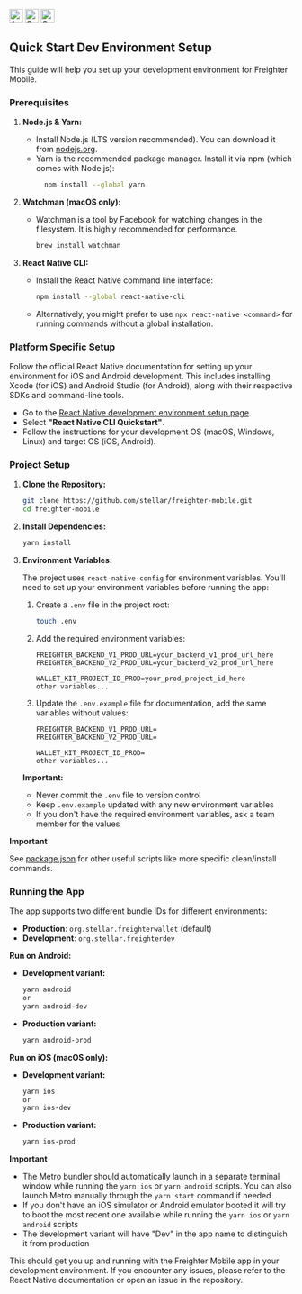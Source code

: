 <a href="https://deepwiki.com/stellar/freighter-mobile"><img height="24" alt="Ask DeepWiki" src="https://deepwiki.com/badge.svg" /></a>
<a href="https://play.google.com/store/apps/details?id=org.stellar.freighterwallet"><img height="24" alt="Get app on Google Play" src="https://github.com/user-attachments/assets/67fa5ac5-b77e-4019-8bc0-4cc9d43dc69b" /></a>
<a href="https://apps.apple.com/app/freighter/id6743947720"><img height="24" alt="Get app on App Store" src="https://github.com/user-attachments/assets/2b002c9f-4ec5-49f2-8f4d-d04b7e4cd34a" /></a>

## Quick Start Dev Environment Setup

This guide will help you set up your development environment for Freighter
Mobile.

### Prerequisites

1.  **Node.js & Yarn:**

    - Install Node.js (LTS version recommended). You can download it from
      [nodejs.org](https://nodejs.org/).
    - Yarn is the recommended package manager. Install it via npm (which comes
      with Node.js):
      ```bash
        npm install --global yarn
      ```

2.  **Watchman (macOS only):**

    - Watchman is a tool by Facebook for watching changes in the filesystem. It
      is highly recommended for performance.
      ```bash
      brew install watchman
      ```

3.  **React Native CLI:**
    - Install the React Native command line interface:
      ```bash
      npm install --global react-native-cli
      ```
    - Alternatively, you might prefer to use `npx react-native <command>` for
      running commands without a global installation.

### Platform Specific Setup

Follow the official React Native documentation for setting up your environment
for iOS and Android development. This includes installing Xcode (for iOS) and
Android Studio (for Android), along with their respective SDKs and command-line
tools.

- Go to the
  [React Native development environment setup page](https://reactnative.dev/docs/environment-setup).
- Select **"React Native CLI Quickstart"**.
- Follow the instructions for your development OS (macOS, Windows, Linux) and
  target OS (iOS, Android).

### Project Setup

1.  **Clone the Repository:**

    ```bash
    git clone https://github.com/stellar/freighter-mobile.git
    cd freighter-mobile
    ```

2.  **Install Dependencies:**

    ```bash
    yarn install
    ```

3.  **Environment Variables:**

    The project uses `react-native-config` for environment variables. You'll
    need to set up your environment variables before running the app:

    1. Create a `.env` file in the project root:

       ```bash
       touch .env
       ```

    2. Add the required environment variables:

       ```
       FREIGHTER_BACKEND_V1_PROD_URL=your_backend_v1_prod_url_here
       FREIGHTER_BACKEND_V2_PROD_URL=your_backend_v2_prod_url_here

       WALLET_KIT_PROJECT_ID_PROD=your_prod_project_id_here
       other variables...
       ```

    3. Update the `.env.example` file for documentation, add the same variables
       without values:

       ```
       FREIGHTER_BACKEND_V1_PROD_URL=
       FREIGHTER_BACKEND_V2_PROD_URL=

       WALLET_KIT_PROJECT_ID_PROD=
       other variables...
       ```

    **Important:**

    - Never commit the `.env` file to version control
    - Keep `.env.example` updated with any new environment variables
    - If you don't have the required environment variables, ask a team member
      for the values

**Important**

See [package.json](./package.json) for other useful scripts like more specific
clean/install commands.

### Running the App

The app supports two different bundle IDs for different environments:

- **Production**: `org.stellar.freighterwallet` (default)
- **Development**: `org.stellar.freighterdev`

**Run on Android:**

- **Development variant:**

  ```bash
  yarn android
  or
  yarn android-dev
  ```

- **Production variant:**
  ```bash
  yarn android-prod
  ```

**Run on iOS (macOS only):**

- **Development variant:**

  ```bash
  yarn ios
  or
  yarn ios-dev
  ```

- **Production variant:**
  ```bash
  yarn ios-prod
  ```

**Important**

- The Metro bundler should automatically launch in a separate terminal window
  while running the `yarn ios` or `yarn android` scripts. You can also launch
  Metro manually through the `yarn start` command if needed
- If you don't have an iOS simulator or Android emulator booted it will try to
  boot the most recent one available while running the `yarn ios` or
  `yarn android` scripts
- The development variant will have "Dev" in the app name to distinguish it from
  production

This should get you up and running with the Freighter Mobile app in your
development environment. If you encounter any issues, please refer to the React
Native documentation or open an issue in the repository.
